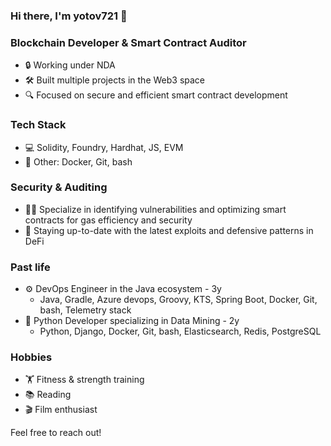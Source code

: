 ### Hi there, I'm yotov721 👋

### **Blockchain Developer & Smart Contract Auditor**  
- 🔒 Working under NDA  
- 🛠️ Built multiple projects in the Web3 space  
- 🔍 Focused on secure and efficient smart contract development

### Tech Stack
- 💻 Solidity, Foundry, Hardhat, JS, EVM
- 🧪 Other: Docker, Git, bash

### Security & Auditing
 - 🕵️‍♂️ Specialize in identifying vulnerabilities and optimizing smart contracts for gas efficiency and security
 - 📌 Staying up-to-date with the latest exploits and defensive patterns in DeFi

### Past life
- ⚙️ DevOps Engineer in the Java ecosystem - 3y
  - Java, Gradle, Azure devops, Groovy, KTS, Spring Boot, Docker, Git, bash, Telemetry stack
- 🐍 Python Developer specializing in Data Mining - 2y
  - Python, Django, Docker, Git, bash, Elasticsearch, Redis, PostgreSQL

### Hobbies
- 🏋️ Fitness & strength training
- 📚 Reading
- 🎬 Film enthusiast

Feel free to reach out!

